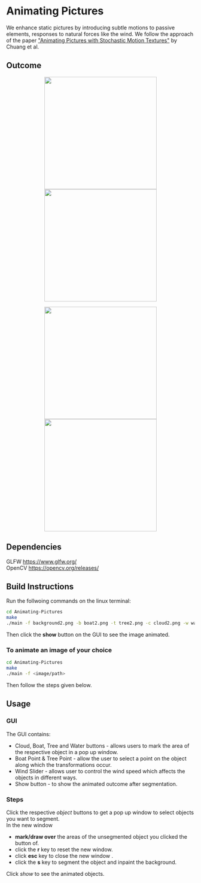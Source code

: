 # Animating Pictures
We enhance static pictures by introducing subtle motions to passive elements, responses to natural forces like the wind. We follow the approach of the paper ["Animating Pictures with Stochastic Motion Textures"](http://grail.cs.washington.edu/projects/StochasticMotionTextures/) by Chuang et al.

## Outcome
<p align="middle" float="left">
<img src="https://github.com/CSE-333-Computer-Graphics-2020/Animating-Pictures/blob/master/boatMonet.jpg" width="300" />
<img src="https://github.com/CSE-333-Computer-Graphics-2020/Animating-Pictures/blob/master/boatCG.gif" width="300" />
</p>

<p align="middle" float="left">
<img src="https://github.com/CSE-333-Computer-Graphics-2020/Animating-Pictures/blob/master/bridgeMonet.jpg" width="300" />
<img src="https://github.com/CSE-333-Computer-Graphics-2020/Animating-Pictures/blob/master/bridgeCG.gif" width="300" />
</p>  

## Dependencies
GLFW https://www.glfw.org/   \
OpenCV https://opencv.org/releases/  

## Build Instructions 
Run the follwoing commands on the linux terminal:
```sh
cd Animating-Pictures
make
./main -f background2.png -b boat2.png -t tree2.png -c cloud2.png -w water2.png 
```
Then click the **show** button on the GUI to see the image animated.

### To animate an image of your choice
```sh
cd Animating-Pictures 
make
./main -f <image/path>
```
Then follow the steps given below.

## Usage

### GUI
The GUI contains:
- Cloud, Boat, Tree and Water buttons - allows users to mark the area of the respective object in a pop up window. 
- Boat Point & Tree Point - allow the user to select a point on the object along which the transformations occur. 
- Wind Slider - allows user to control the wind speed which affects the objects in different ways.  
- Show button - to show the animated outcome after segmentation. 

### Steps
Click the respective *object* buttons to get a pop up window to select objects you want to segment. \
In the new window 
- **mark/draw over** the areas of the unsegmented object you clicked the button of.
- click the **r** key to reset the new window.
- click **esc** key to close the new window .
- click the **s** key to segment the object and inpaint the background. 

Click *show* to see the animated objects. 
